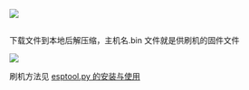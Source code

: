 





![](https://ws1.sinaimg.cn/large/007fN5Xegy1fww7iydn5xj30v60anjrp.jpg)



## 

下载文件到本地后解压缩，主机名.bin 文件就是供刷机的固件文件

![](https://ws1.sinaimg.cn/large/007fN5Xegy1fww4qaz3kbj30hx06ot90.jpg)

刷机方法见 [esptool.py 的安装与使用](/flash/esptool?id=mqtt-固件)